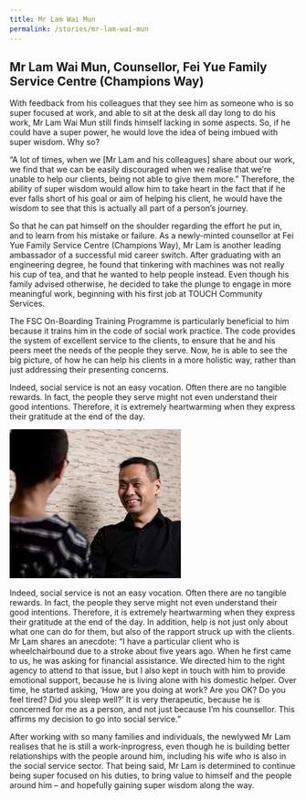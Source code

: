 ```yaml
---
title: Mr Lam Wai Mun
permalink: /stories/mr-lam-wai-mun
---
```

## Mr Lam Wai Mun, Counsellor, Fei Yue Family Service Centre (Champions Way)

With feedback from his colleagues that they see him as someone who is so super focused at work, and able to sit at the desk all day long to do his work, Mr Lam Wai Mun still finds himself lacking in
some aspects. So, if he could have a super power, he would love the idea of being imbued with super wisdom. Why so?

“A lot of times, when we [Mr Lam and his colleagues] share about our work, we find that we can be easily discouraged when we realise that we’re unable to help our clients, being not able to give them more.” Therefore, the ability of super wisdom would allow him to take heart in the fact that if he ever falls short of his goal or aim of helping his client, he would have the wisdom to see that this is actually all part of a person’s journey.

So that he can pat himself on the shoulder regarding the effort he put in, and to learn from his mistake or failure. As a newly-minted counsellor at Fei Yue Family Service Centre (Champions Way), Mr Lam is another leading ambassador of a successful mid career switch. After graduating with an engineering degree, he found that tinkering with machines was not really his cup of tea, and that he wanted to help people instead. Even though his family advised otherwise, he decided to take the plunge to engage in more meaningful work, beginning with his first job at TOUCH Community Services.

The FSC On-Boarding Training Programme is particularly beneficial to him because it trains him in the code of social work practice. The code provides the system of excellent service to the clients, to ensure that he and his peers meet the needs of the people they serve. Now, he is able to see the big picture, of how he can help his clients in a more holistic way, rather than just addressing their presenting concerns.

Indeed, social service is not an easy vocation. Often there are no tangible rewards. In fact, the people they serve might not even understand their good intentions. Therefore, it is extremely heartwarming when they express their gratitude at the end of the day.

<img alt="Mr Lam Wai Mun" src="/images/stories/pages/mr-lam-wai-mun.jpg" style="width: 300px; height: 261px;" />

Indeed, social service is not an easy vocation. Often there are no tangible rewards. In fact, the people they serve might not even understand their good intentions. Therefore, it is extremely heartwarming when they express their gratitude at the end of the day. In addition, help is not just only about what one can do for them, but also of the rapport struck up with the clients. Mr Lam shares an anecdote: “I have a particular client who is wheelchairbound due to a stroke about five years ago. When he first came to us, he was asking for financial assistance. We directed him to the right agency to attend to that issue, but I also kept in touch with him to provide emotional support, because he is living alone with his domestic helper. Over time, he started asking, ‘How are you doing at work? Are you OK? Do you feel tired? Did you sleep well?’ It is very therapeutic, because he is concerned for me as a person, and not just because I’m his counsellor. This affirms my decision to go into social service.”
 
After working with so many families and individuals, the newlywed Mr Lam realises that he is still a work-inprogress, even though he is building better relationships with the people around him, including his wife who is also in the social service sector. That being said, Mr Lam is determined to continue being super focused on his duties, to bring value to himself and the people around him – and hopefully gaining super wisdom along the way.
